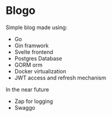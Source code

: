 # Blogo

Simple blog made using:
- Go
- Gin framwork
- Svelte frontend
- Postgres Database
- GORM orm
- Docker virtualization
- JWT access and refresh mechanism

In the near future
- Zap for logging
- Swaggo
